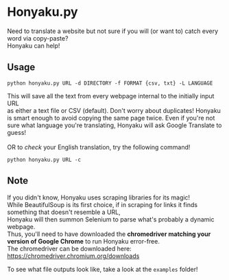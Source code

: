 # Honyaku.py
Need to translate a website but not sure if you will (or want to) catch every word via copy-paste?<br>
Honyaku can help!

## Usage
```
python honyaku.py URL -d DIRECTORY -f FORMAT {csv, txt} -L LANGUAGE
```
This will save all the text from every webpage internal to the initially input URL<br>
as either a text file or CSV (default).
Don't worry about duplicates! Honyaku is smart enough to avoid copying the same page twice.
Even if you're not sure what language you're translating, Honyaku will ask Google Translate to guess!
<br>
<br>
OR to *check* your English translation, try the following command!
```
python honyaku.py URL -c 
```

## Note
If you didn't know, Honyaku uses scraping libraries for its magic! <br>
While BeautifulSoup is its first choice, if in scraping for links it finds something that doesn't resemble a URL,<br>
Honyaku will then summon Selenium to parse what's probably a dynamic webpage.<br>
Thus, you'll need to have downloaded the **chromedriver matching your version of Google Chrome** to run Honyaku error-free.<br>
The chromedriver can be downloaded here: https://chromedriver.chromium.org/downloads

To see what file outputs look like, take a look at the `examples` folder!